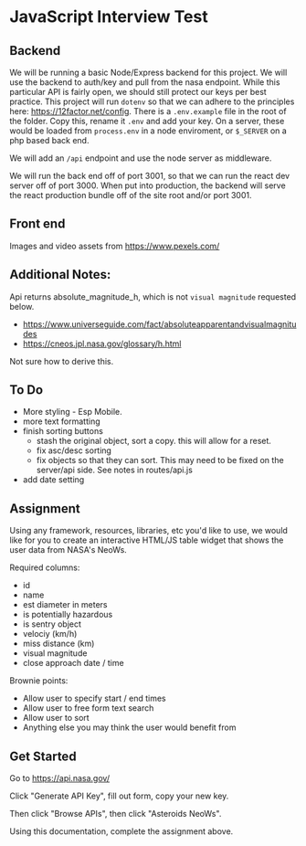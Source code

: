 # JavaScript Interview Test

## Backend 
We will be running a basic Node/Express backend for this project. We will use the backend to auth/key and pull from the nasa endpoint. While this particular API is fairly open, we should still protect our keys per best practice. This project will run `dotenv` so that we can adhere to the principles here: https://12factor.net/config. There is a `.env.example` file in the root of the folder. Copy this, rename it `.env` and add your key. On a server, these would be loaded from  `process.env` in a node enviroment, or `$_SERVER` on a php based back end.

We will add an `/api` endpoint and use the node server as middleware.

We will run the back end off of port 3001, so that we can run the react dev server off of port 3000. When put into production, the backend will serve the react production bundle off of the site root and/or port 3001.

## Front end

Images and video assets from https://www.pexels.com/

## Additional Notes:
Api returns absolute_magnitude_h, which is not `visual magnitude` requested below.

* https://www.universeguide.com/fact/absoluteapparentandvisualmagnitudes
* https://cneos.jpl.nasa.gov/glossary/h.html

Not sure how to derive this.

## To Do
* More styling - Esp Mobile.
* more text formatting
* finish sorting buttons
    * stash the original object, sort a copy. this will allow for a reset.
    * fix asc/desc sorting
    * fix objects so that they can sort. This may need to be fixed on the server/api side. See notes in routes/api.js
* add date setting

## Assignment

Using any framework, resources, libraries, etc you'd like to use, we would like
for you to create an interactive HTML/JS table widget that shows the user data
from NASA's NeoWs.

Required columns:   
 - id
 - name
 - est diameter in meters
 - is potentially hazardous
 - is sentry object
 - velociy (km/h)
 - miss distance (km)
 - visual magnitude
 - close approach date / time

Brownie points:
 - Allow user to specify start / end times   
 - Allow user to free form text search
 - Allow user to sort
 - Anything else you may think the user would benefit from

## Get Started

Go to https://api.nasa.gov/

Click "Generate API Key", fill out form, copy your new key.

Then click "Browse APIs", then click "Asteroids NeoWs".

Using this documentation, complete the assignment above.